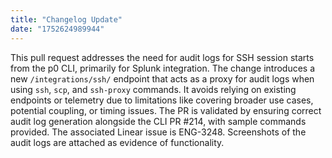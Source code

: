 ```yaml
---
title: "Changelog Update"
date: "1752624989944"
---
```


This pull request addresses the need for audit logs for SSH session starts from the p0 CLI, primarily for Splunk integration.  The change introduces a new `/integrations/ssh/` endpoint that acts as a proxy for audit logs when using `ssh`, `scp`, and `ssh-proxy` commands. It avoids relying on existing endpoints or telemetry due to limitations like covering broader use cases, potential coupling, or timing issues.  The PR is validated by ensuring correct audit log generation alongside the CLI PR #214, with sample commands provided.  The associated Linear issue is ENG-3248.  Screenshots of the audit logs are attached as evidence of functionality.

